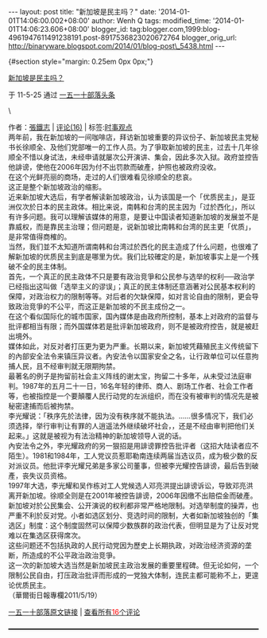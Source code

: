 --- layout: post title: "新加坡是民主吗？" date:
'2014-01-01T14:06:00.002+08:00' author: Wenh Q tags: modified\_time:
'2014-01-01T14:06:23.606+08:00' blogger\_id:
tag:blogger.com,1999:blog-4961947611491238191.post-8917536823020672764
blogger\_orig\_url:
http://binaryware.blogspot.com/2014/01/blog-post\_5438.html ---
<div dir="ltr">

 {#section style="margin: 0.25em 0px 0px;"}

<div>

[新加坡是民主吗？](http://item.feedsky.com/%7Efeedsky/my1510/%7E5935684/515018342/1488578/1/item.html)

</div>

<div style="margin-bottom: 0.5em;">

于 11-5-25 通过 [一五一十部落头条](http://www.my1510.cn/)

</div>

\
<div>

作者：[張鐵志](http://www.my1510.cn/author.php?soundfury) | [评论(16)](http://www.my1510.cn/article.php?id=4e14c1f1fad69048) | 标签:[时事观点](http://www.my1510.cn/1510tag.php?tag=%E6%97%B6%E4%BA%8B%E8%A7%82%E7%82%B9)\
两年前，我在新加坡的一间咖啡店，拜访新加坡重要的异议份子、新加坡民主党秘书长徐顺全、及他们党部唯一的工作人员。为了爭取新加坡的民主，过去十几年徐顺全不惜以身试法，未经申请就屡次公开演讲、集会，因此多次入狱。政府並控告他誹谤，使他在2006年因为付不出罚款而破產，护照也被政府没收。\
在这个光鲜亮丽的商场，走过的人们很难看见徐顺全的悲哀。\
这正是整个新加坡政治的缩影。\
近来新加坡大选后，有学者解读新加坡政治，认为该国是一个「优质民主」，是亚洲仅次於日本的民主政体。相比来说，南韩和台湾的民主因为「过於西化」，所以有许多问题。我可以理解该媒体的用意，是要让中国读者知道新加坡的发展並不是靠威权，而是靠民主治理；但问题是，说新加坡比南韩和台湾的民主更「优质」，是非常值得商榷的。\
当然，我们並不太知道所谓南韩和台湾过於西化的民主造成了什么问题，也很难了解新加坡的优质民主到底是哪里为优。我们比较確定的是，新加坡事实上是一个残破不全的民主体制。\
首先，一个真正的民主政体不只是要有政治竞爭和公民参与选举的权利──政治学已经指出这叫做「选举主义的谬误」；真正的民主体制还意涵著对公民基本权利的保障，对政治权力的限制等等。对后者的欠缺保障，如对言论自由的限制，更会导致政治竞爭的不公平，而这正是新加坡的不民主成份之一。\
在这个看似国际化的城市国家，国內媒体是由政府所控制，基本上对政府的监督与批评都相当有限；而外国媒体若是批评新加坡政府，则不是被政府控告，就是被赶出境外。\
媒体如此，对反对者打压更为更为严重。长期以来，新加坡凭藉殖民主义传统留下的內部安全法令来镇压异议者。內安法令以国家安全之名，让行政单位可以任意拘捕人民，且不经审判就无限期拘禁。\
最著名的例子是拘留前社会主义阵线的谢太宝，拘留二十多年，从未受过法庭审判。1987年的五月二十一日，16名年轻的律师、商人、剧场工作者、社会工作者等，也被指控是一个要顛覆人民行动党的左派组织，而在没有被审判的情况先是被秘密逮捕而后被拘禁。\
李光耀说：「秩序先於法律，因为没有秩序就不能执法。……很多情况下，我们必须选择，举行审判让有罪的人逍遥法外继续破坏社会，，还是不经由审判把他们关起来。」这就是被视为有法治精神的新加坡领导人说的话。\
內安法令之外，李光耀政府的另一狠招是用誹谤罪控告批评者（这招大陆读者应不陌生）。1981和1984年，工人党议员惹耶勒南连续两届当选议员，成为极少数的反对派议员。他批评李光耀兄弟是多家公司董事，但被李光耀控告誹谤，最后告到破產，丧失议员资格。\
1997年大选，李光耀和吴作栋对工人党候选人邓亮洪提出誹谤诉讼，导致邓亮洪离开新加坡。徐顺全则是在2001年被控告誹谤，2006年因缴不出赔偿金而破產。\
新加坡对於公民集会、公开演说的权利都非常严格地限制。对选举制度的操弄，也严重不利於反对党。小者如选区划分、竞选时间的限制，大者如新加坡独创的「集选区」制度：这个制度固然可以保障少数族群的政治代表，但明显是为了让反对党难以在集选区获得席次。\
这些问题还不包括执政的人民行动党因为歷史上长期执政，对政治经济资源的垄断，所造成的不公平政治政治竞爭。\
这一次的新加坡大选当然是新加坡民主政治发展的重要里程碑。但无论如何，一个限制公民自由，打压政治批评而形成的一党独大体制，连民主都可能称不上，更遑论优质民主。\
（華爾街日報專欄2011/5/19）

</div>

<div
style="border-bottom: 2px solid rgb(0,0,0); margin-bottom: 5px; margin-top: 10px; padding-bottom: 10px; width: 100%;">

[一五一十部落原文链接](http://www.my1510.cn/article.php?id=4e14c1f1fad69048)
| [查看所有<span
style="color: red;">16</span>个评论](http://www.my1510.cn/article.php?id=4e14c1f1fad69048)

</div>

</div>
